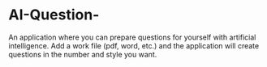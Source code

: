 # AI-Question-
An application where you can prepare questions for yourself with artificial intelligence. Add a work file (pdf, word, etc.) and the application will create questions in the number and style you want.
